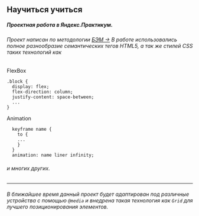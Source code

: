 
## Научиться учиться
##### Проектная работа в Яндекс.Практикум.
###### Проект написан по методологии [*БЭМ &rarr;*](https://ru.bem.info/methodology/ "ссылка на документацию БЭМ") В работе использовались полное разнообразие семантических тегов HTML5, а так же стилей CSS таких технологий как
FlexBox
```
.block {
  display: flex;
  flex-direction: column;
  justify-content: space-between;
  ...
}
```
Animation
```
  keyframe name {
    to {
    ...
    }
  }
  animation: name liner infinity;
```
###### и многих других.

------

###### В ближайшее время данный проект будет адаптирован под различные устройства с помощью ```@media``` и внедрена такая технология как ```Grid``` для лучшего позиционирования элементов.
